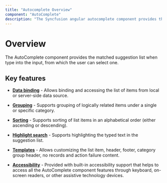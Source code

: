 ```yaml
---
title: "Autocomplete Overview"
component: "AutoComplete"
description: "The Syncfusion angular autocomplete component provides the matched suggestion list while start typing into the input, from which user can select one."
---
```


# Overview

The AutoComplete component provides the matched suggestion list when type into the input, from which the user can select one.

## Key features

* [**Data binding**](./data-binding/) - Allows binding and accessing the list of items from local or server-side data source.

* [**Grouping**](./grouping/) - Supports grouping of logically related items under a single or specific category.

* [**Sorting**](../api/auto-complete/#sortorder) - Supports sorting of list
items in an alphabetical order (either ascending or descending).

* [**Highlight search**](./how-to/#custom-search) - Supports highlighting the typed
text in the suggestion list.

* [**Templates**](./templates/) - Allows customizing the list item, header, footer,
category group header, no records and action failure
content.

* [**Accessibility**](./accessibility/) - Provided with built-in accessibility
support that helps to access all the AutoComplete component features through keyboard, on-screen readers, or other
assistive technology devices.